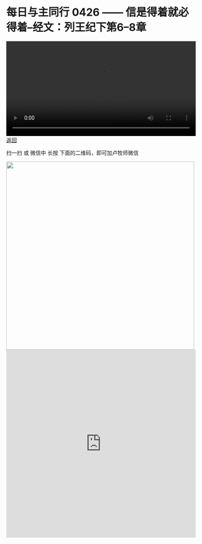 # 每日与主同行 0426 —— 信是得着就必得着–经文：列王纪下第6–8章

<video width='100%' controls src='https://go2024.simai.life/api?redirect=https://r2.savefamily.net/@pastorpaulqiankunlu618/31Dz8mW0dj8.mp4?metric=PastorLu%26keyword=webpage%26type=video%26bot=26%26to=webpage'></video>
<a href='../daily.html'> 返回 </a>
<p>扫一扫 或 微信中 长按 下面的二维码，即可加卢牧师微信</p>
<img src='https://r2.savefamily.net/OVagt1.JPG' width='500px' />



<iframe width="100%" height="500" src="https://www.youtube.com/embed/31Dz8mW0dj8?si=zz5OCgHQvyW71w8c&amp;controls=0" title="YouTube video player" frameborder="0" allow="accelerometer; autoplay; clipboard-write; encrypted-media; gyroscope; picture-in-picture; web-share" referrerpolicy="strict-origin-when-cross-origin" allowfullscreen></iframe>